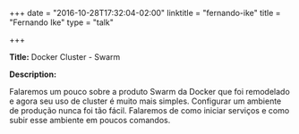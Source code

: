 +++
date = "2016-10-28T17:32:04-02:00"
linktitle = "fernando-ike"
title = "Fernando Ike"
type = "talk"

+++

<div class="span-15  ">
  <div class="span-15  last ">
  <p><strong>Title:</strong>
Docker Cluster - Swarm
</p>

<p><strong>Description:</strong></p>

<p>
Falaremos um pouco sobre a produto Swarm da Docker que foi remodelado e agora seu uso de cluster é muito mais simples. Configurar um ambiente de produção nunca foi tão fácil. Falaremos de como iniciar serviços e como subir esse ambiente em poucos comandos.
</p>
<p>

  </div>
</div>

